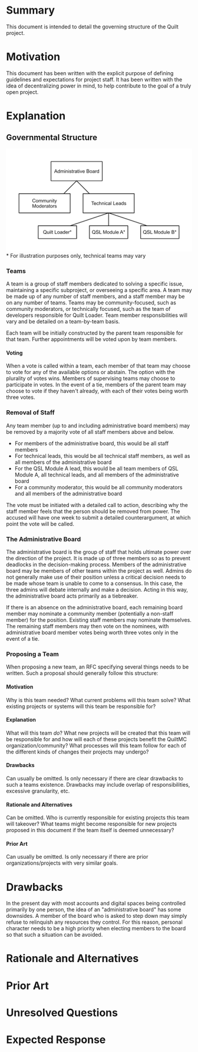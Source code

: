 # Summary
This document is intended to detail the governing structure of the Quilt project.

# Motivation
This document has been written with the explicit purpose of defining guidelines and expectations for project staff. It has been written with the idea of decentralizing power in mind, to help contribute to the goal of a truly open project.

# Explanation

## Governmental Structure
![Government Structure](government-structure.png)
\* For illustration purposes only, technical teams may vary

### Teams
A team is a group of staff members dedicated to solving a specific issue, maintaining a specific subproject, or overseeing a specific area. A team may be made up of any number of staff members, and a staff member may be on any number of teams. Teams may be community-focused, such as community moderators, or technically focused, such as the team of developers responsible for Quilt Loader. Team member responsibilities will vary and be detailed on a team-by-team basis.

Each team will be initially constructed by the parent team responsible for that team. Further appointments will be voted upon by team members.

#### Voting
When a vote is called within a team, each member of that team may choose to vote for any of the available options or abstain. The option with the plurality of votes wins. Members of supervising teams may choose to participate in votes. In the event of a tie, members of the parent team may choose to vote if they haven't already, with each of their votes being worth three votes.

### Removal of Staff
Any team member (up to and including administrative board members) may be removed by a majority vote of all staff members above and below.
 * For members of the administrative board, this would be all staff members
 * For technical leads, this would be all technical staff members, as well as all members of the administrative board
 * For the QSL Module A lead, this would be all team members of QSL Module A, all technical leads, and all members of the administrative board
 * For a community moderator, this would be all community moderators and all members of the administrative board

The vote must be initiated with a detailed call to action, describing why the staff member feels that the person should be removed from power. The accused will have one week to submit a detailed counterargument, at which point the vote will be called.

### The Administrative Board
The administrative board is the group of staff that holds ultimate power over the direction of the project. It is made up of three members so as to prevent deadlocks in the decision-making process. Members of the administrative board may be members of other teams within the project as well. Admins do not generally make use of their position unless a critical decision needs to be made whose team is unable to come to a consensus. In this case, the three admins will debate internally and make a decision. Acting in this way, the administrative board acts primarily as a tiebreaker.

If there is an absence on the administrative board, each remaining board member may nominate a community member (potentially a non-staff member) for the position. Existing staff members may nominate themselves. The remaining staff members may then vote on the nominees, with administrative board member votes being worth three votes only in the event of a tie.

### Proposing a Team
When proposing a new team, an RFC specifying several things needs to be written. Such a proposal should generally follow this structure:

#### Motivation
Why is this team needed? What current problems will this team solve? What existing projects or systems will this team be responsible for?

#### Explanation
What will this team *do*? What new projects will be created that this team will be responsible for and how will each of these projects benefit the QuiltMC organization/community? What processes will this team follow for each of the different kinds of changes their projects may undergo?

#### Drawbacks
Can usually be omitted. Is only necessary if there are clear drawbacks to such a teams existence. Drawbacks may include overlap of responsibilities, excessive granularity, etc.

#### Rationale and Alternatives
Can be omitted. Who is currently responsible for existing projects this team will takeover? What teams might become responsible for new projects proposed in this document if the team itself is deemed unnecessary?

#### Prior Art
Can usually be omitted. Is only necessary if there are prior organizations/projects with very similar goals.

# Drawbacks
In the present day with most accounts and digital spaces being controlled primarily by one person, the idea of an "administrative board" has some downsides. A member of the board who is asked to step down may simply refuse to relinquish any resources they control. For this reason, personal character needs to be a high priority when electing members to the board so that such a situation can be avoided.

# Rationale and Alternatives


# Prior Art

# Unresolved Questions

# Expected Response
